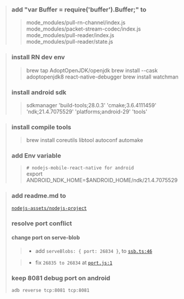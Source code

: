 > ### add "var Buffer = require('buffer').Buffer;" to  
>> mode_modules/pull-rn-channel/index.js  
>> mode_modules/packet-stream-codec/index.js  
>> mode_modules/pull-reader/index.js  
>> mode_modules/pull-reader/state.js

> ### install RN dev env
>> brew tap AdoptOpenJDK/openjdk
>> brew install --cask adoptopenjdk8 react-native-debugger
>> brew install watchman
>
> ### install android sdk
>> sdkmanager 'build-tools;28.0.3' 'cmake;3.6.4111459' 'ndk;21.4.7075529' 'platforms;android-29' 'tools'

> ### install compile tools
>> brew install coreutils libtool autoconf automake
>
> ### add Env variable  
>> `# nodejs-mobile-react-native for android`  
>> export ANDROID_NDK_HOME=$ANDROID_HOME/ndk/21.4.7075529

> ### add readme.md to
> [`nodejs-assets/nodejs-project`](nodejs-assets/nodejs-project)
> 
> ### resolve port conflict
> #### change port on serve-blob  
>> - add `serveBlobs: {
  port: 26834
  }`, to [`ssb.ts:46`](backend/ssb.ts)
>
>> - fix
 `26835 to 26834` at [`port.js:1`](node_modules/ssb-serve-blobs/port.js)
> ### keep 8081 debug port on android
> `adb reverse tcp:8081 tcp:8081`
